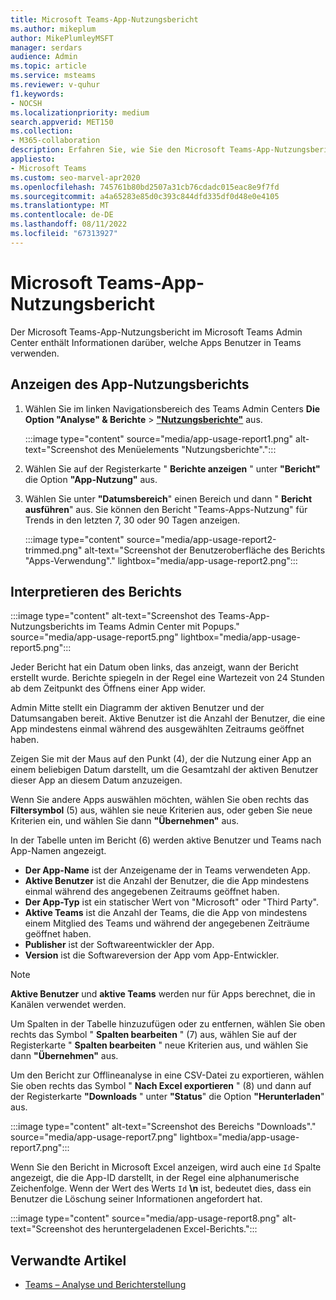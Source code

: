 ```yaml
---
title: Microsoft Teams-App-Nutzungsbericht
ms.author: mikeplum
author: MikePlumleyMSFT
manager: serdars
audience: Admin
ms.topic: article
ms.service: msteams
ms.reviewer: v-quhur
f1.keywords:
- NOCSH
ms.localizationpriority: medium
search.appverid: MET150
ms.collection:
- M365-collaboration
description: Erfahren Sie, wie Sie den Microsoft Teams-App-Nutzungsbericht im Microsoft Teams Admin Center verwenden.
appliesto:
- Microsoft Teams
ms.custom: seo-marvel-apr2020
ms.openlocfilehash: 745761b80bd2507a31cb76cdadc015eac8e9f7fd
ms.sourcegitcommit: a4a65283e85d0c393c844dfd335df0d48e0e4105
ms.translationtype: MT
ms.contentlocale: de-DE
ms.lasthandoff: 08/11/2022
ms.locfileid: "67313927"
---
```

# <a name="microsoft-teams-app-usage-report"></a>Microsoft Teams-App-Nutzungsbericht

Der Microsoft Teams-App-Nutzungsbericht im Microsoft Teams Admin Center enthält Informationen darüber, welche Apps Benutzer in Teams verwenden.  

## <a name="view-the-app-usage-report"></a>Anzeigen des App-Nutzungsberichts

1. Wählen Sie im linken Navigationsbereich des Teams Admin Centers **Die Option "Analyse" & Berichte** > **["Nutzungsberichte"](https://admin.teams.microsoft.com/analytics/reports)** aus.

   :::image type="content" source="media/app-usage-report1.png" alt-text="Screenshot des Menüelements &quot;Nutzungsberichte&quot;.":::

1. Wählen Sie auf der Registerkarte " **Berichte anzeigen** " unter **"Bericht"** die Option **"App-Nutzung"** aus.

1. Wählen Sie unter **"Datumsbereich**" einen Bereich und dann " **Bericht ausführen**" aus. Sie können den Bericht "Teams-Apps-Nutzung" für Trends in den letzten 7, 30 oder 90 Tagen anzeigen.

   :::image type="content" source="media/app-usage-report2-trimmed.png" alt-text="Screenshot der Benutzeroberfläche des Berichts &quot;Apps-Verwendung&quot;." lightbox="media/app-usage-report2.png":::

## <a name="interpret-the-report"></a>Interpretieren des Berichts

:::image type="content" alt-text="Screenshot des Teams-App-Nutzungsberichts im Teams Admin Center mit Popups." source="media/app-usage-report5.png" lightbox="media/app-usage-report5.png":::

Jeder Bericht hat ein Datum oben links, das anzeigt, wann der Bericht erstellt wurde. Berichte spiegeln in der Regel eine Wartezeit von 24 Stunden ab dem Zeitpunkt des Öffnens einer App wider.

Admin Mitte stellt ein Diagramm der aktiven Benutzer und der Datumsangaben bereit. Aktive Benutzer ist die Anzahl der Benutzer, die eine App mindestens einmal während des ausgewählten Zeitraums geöffnet haben.

Zeigen Sie mit der Maus auf den Punkt (4), der die Nutzung einer App an einem beliebigen Datum darstellt, um die Gesamtzahl der aktiven Benutzer dieser App an diesem Datum anzuzeigen.

Wenn Sie andere Apps auswählen möchten, wählen Sie oben rechts das **Filtersymbol** (5) aus, wählen sie neue Kriterien aus, oder geben Sie neue Kriterien ein, und wählen Sie dann **"Übernehmen"** aus.

In der Tabelle unten im Bericht (6) werden aktive Benutzer und Teams nach App-Namen angezeigt.

   - **Der App-Name** ist der Anzeigename der in Teams verwendeten App.
   - **Aktive Benutzer** ist die Anzahl der Benutzer, die die App mindestens einmal während des angegebenen Zeitraums geöffnet haben.
   - **Der App-Typ** ist ein statischer Wert von "Microsoft" oder "Third Party".
   - **Aktive Teams** ist die Anzahl der Teams, die die App von mindestens einem Mitglied des Teams und während der angegebenen Zeiträume geöffnet haben.
   - **Publisher** ist der Softwareentwickler der App.
   - **Version** ist die Softwareversion der App vom App-Entwickler.

   > [!NOTE]
   > **Aktive Benutzer** und **aktive Teams** werden nur für Apps berechnet, die in Kanälen verwendet werden.

Um Spalten in der Tabelle hinzuzufügen oder zu entfernen, wählen Sie oben rechts das Symbol " **Spalten bearbeiten** " (7) aus, wählen Sie auf der Registerkarte " **Spalten bearbeiten** " neue Kriterien aus, und wählen Sie dann **"Übernehmen"** aus.

Um den Bericht zur Offlineanalyse in eine CSV-Datei zu exportieren, wählen Sie oben rechts das Symbol " **Nach Excel exportieren** " (8) und dann auf der Registerkarte **"Downloads** " unter **"Status**" die Option **"Herunterladen**" aus.

   :::image type="content" alt-text="Screenshot des Bereichs &quot;Downloads&quot;." source="media/app-usage-report7.png" lightbox="media/app-usage-report7.png":::

Wenn Sie den Bericht in Microsoft Excel anzeigen, wird auch eine `Id` Spalte angezeigt, die die App-ID darstellt, in der Regel eine alphanumerische Zeichenfolge. Wenn der Wert des Werts `Id` **\n** ist, bedeutet dies, dass ein Benutzer die Löschung seiner Informationen angefordert hat.

   :::image type="content" source="media/app-usage-report8.png" alt-text="Screenshot des heruntergeladenen Excel-Berichts.":::

## <a name="related-articles"></a>Verwandte Artikel

- [Teams – Analyse und Berichterstellung](teams-reporting-reference.md)
